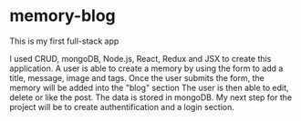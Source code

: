 # memory-blog

This is my first full-stack app

I used CRUD, mongoDB, Node.js, React, Redux and JSX to create this application.
A user is able to create a memory by using the form to add a title, message, image and tags. Once the user submits the form, the memory will be added into the "blog" section 
The user is then able to edit, delete or like the post. The data is stored in mongoDB. My next step for the project will be to create authentification and a login section.
